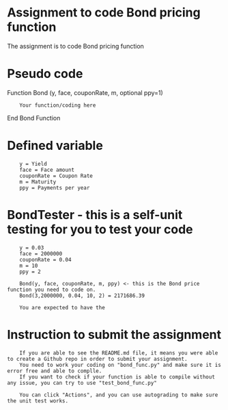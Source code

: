 # Assignment to code Bond pricing function
The assignment is to code Bond pricing function

# Pseudo code
Function Bond (y, face, couponRate, m, optional ppy=1)

        Your function/coding here
  
End Bond Function


# Defined variable
        y = Yield
        face = Face amount
        couponRate = Coupon Rate
        m = Maturity
        ppy = Payments per year


# BondTester - this is a self-unit testing for you to test your code

        y = 0.03
        face = 2000000
        couponRate = 0.04
        m = 10
        ppy = 2
        
        Bond(y, face, couponRate, m, ppy) <- this is the Bond price function you need to code on.
        Bond(3,2000000, 0.04, 10, 2) = 2171686.39
        
        You are expected to have the 
        
 # Instruction to submit the assignment
        
        If you are able to see the README.md file, it means you were able to create a Github repo in order to submit your assignment.
        You need to work your coding on "bond_func.py" and make sure it is error free and able to complle.
        If you want to check if your function is able to compile without any issue, you can try to use "test_bond_func.py"
        
        You can click "Actions", and you can use autograding to make sure the unit test works.
        
   
        
 
        
